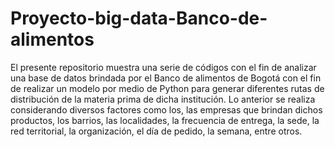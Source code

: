 # Proyecto-big-data-Banco-de-alimentos

El presente repositorio muestra una serie de códigos con el fin de analizar una base de datos brindada por el Banco de alimentos de Bogotá con el fin de realizar un modelo por medio de Python para generar diferentes rutas de distribución de la materia prima de dicha institución. Lo anterior se realiza considerando diversos factores como los, las empresas que brindan dichos productos, los barrios, las localidades, la frecuencia de entrega, la sede, la red territorial, la organización, el día de pedido, la semana, entre otros.
